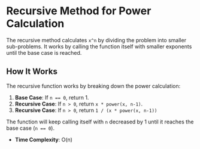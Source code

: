 # Recursive Method for Power Calculation

The recursive method calculates `x^n` by dividing the problem into smaller sub-problems. It works by calling the function itself with smaller exponents until the base case is reached.

## How It Works

The recursive function works by breaking down the power calculation:

1. **Base Case**: If `n == 0`, return 1.
2. **Recursive Case**: If `n > 0`, return `x * power(x, n-1)`.
3. **Recursive Case**: If `n > 0`, return `1 / (x * power(x, n-1))`

The function will keep calling itself with `n` decreased by 1 until it reaches the base case (`n == 0`).

- **Time Complexity**: O(n)